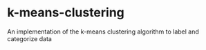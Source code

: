 # k-means-clustering
An implementation of the k-means clustering algorithm to label and categorize data
